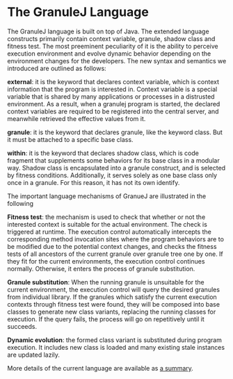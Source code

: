 The GranuleJ Language
========

The GranuleJ language is built on top of Java. The extended language constructs primarily contain context variable, granule, shadow class and fitness test. The most preeminent peculiarity of it is the ability to perceive execution environment and evolve dynamic behavior depending on the environment changes for the developers. The new syntax and semantics we introduced are outlined as follows:

**external**: it is the keyword that declares context variable, which is context information that the program is interested in. Context variable is a special variable that is shared by many applications or processes in a distrusted environment. As a result, when a granulej program is started, the declared context variables are required to be registered into the central server, and meanwhile retrieved the effective values from it.

**granule**: it is the keyword that declares granule, like the keyword class. But it must be attached to a specific base class.

**within**: it is the keyword that declares shadow class, which is code fragment that supplements some behaviors for its base class in a modular way. Shadow class is encapsulated into a granule construct, and is selected by fitness conditions. Additionally, it serves solely as one base class only once in a granule. For this reason, it has not its own identify.

The important language mechanisms of GranueJ are illustrated in the following

**Fitness test**: the mechanism is used to check that whether or not the interested context is suitable for the actual environment. The check is triggered at runtime. The execution control automatically intercepts the corresponding method invocation sites where the program behaviors are to be modified due to the potential context changes, and checks the fitness tests of all ancestors of the current granule over granule tree one by one. If they fit for the current environments, the execution control continues normally. Otherwise, it enters the process of granule substitution.

**Granule substitution**: When the running granule is unsuitable for the current environment, the execution control will query the desired granules from individual library. If the granules which satisfy the current execution contexts through fitness test were found, they will be composed into base classes to generate new class variants, replacing the running classes for execution. If the query fails, the process will go on repetitively until it succeeds.

**Dynamic evolution**: the formed class variant is substituted during program execution. It includes new class is loaded and many existing stale instances are updated lazily.

More details of the current language are available as [a summary](https://github.com/xjtu3c/GranuleJ/blob/master/GOP/Documents/GranuleJSummary.pdf).
